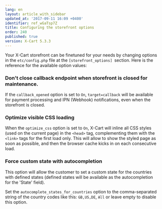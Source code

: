 ```yaml
---
lang: en
layout: article_with_sidebar
updated_at: '2017-09-11 16:09 +0400'
identifier: ref_wGaTsp7Z
title: Configuring the storefront options
order: 240
published: true
version: X-Cart 5.3.3
---
```

Your X-Cart storefront can be finetuned for your needs by changing options in the `etc/config.php` file at the `[storefront_options] `section. Here is the reference for the available option values:

### Don't close callback endpoint when storefront is closed for maintenance.

If the `callback_opened` option is set to `On`, `target=callback` will be available for payment processing and IPN (Webhook) notifications, even when the storefront is closed.

### Optimize visible CSS loading

When the `optimize_css` option is set to `On`, X-Cart will inline all CSS styles (used on the current page) in the `<head>` tag, complementing them with the `<link>` tags for the first load only. This will allow to show the styled page as soon as possible, and then the browser cache kicks in on each consecutive load.

### Force custom state with autocompletion

This option will allow the customer to set a custom state for the countries with defined states (defined states will be available as the autocompletion for the 'State' field). 

Set the `autocomplete_states_for_countries` option to the comma-separated string of the country codes like this: `GB,US,DE`, `All` or leave empty to disable this option.

